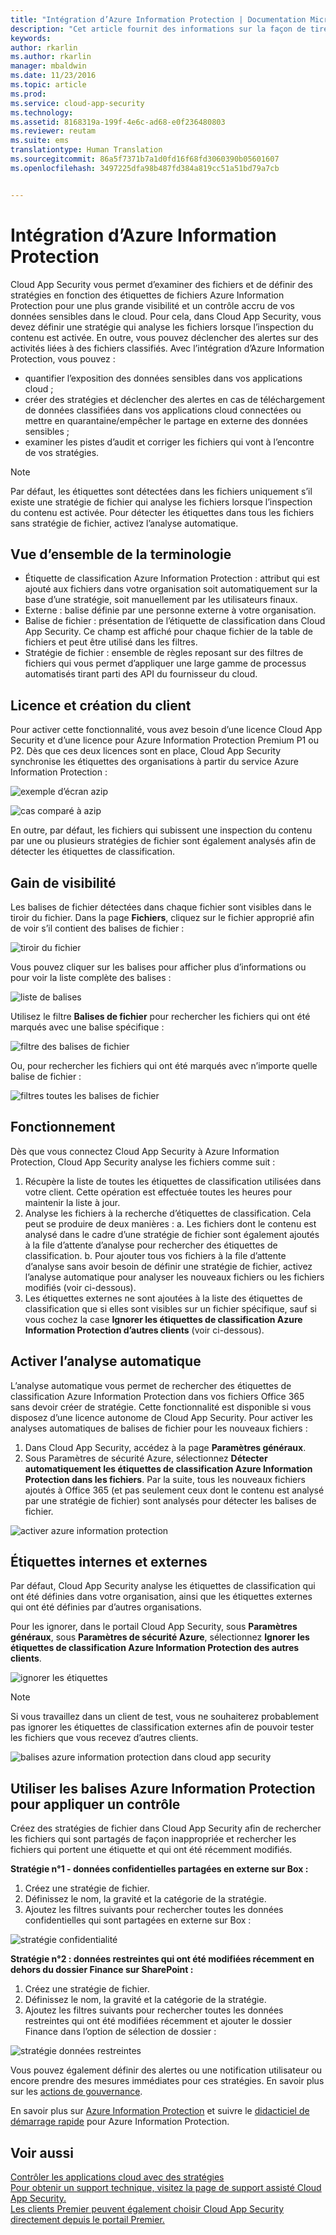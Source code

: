 ```yaml
---
title: "Intégration d’Azure Information Protection | Documentation Microsoft"
description: "Cet article fournit des informations sur la façon de tirer parti de vos balises Azure Information Protection dans Cloud App Security afin de renforcer le contrôle de l’utilisation des applications cloud de votre organisation."
keywords: 
author: rkarlin
ms.author: rkarlin
manager: mbaldwin
ms.date: 11/23/2016
ms.topic: article
ms.prod: 
ms.service: cloud-app-security
ms.technology: 
ms.assetid: 8168319a-199f-4e6c-ad68-e0f236480803
ms.reviewer: reutam
ms.suite: ems
translationtype: Human Translation
ms.sourcegitcommit: 86a5f7371b7a1d0fd16f68fd3060390b05601607
ms.openlocfilehash: 3497225dfa98b487fd384a819cc51a51bd79a7cb


---
```


# <a name="azure-information-protection-integration"></a>Intégration d’Azure Information Protection

Cloud App Security vous permet d’examiner des fichiers et de définir des stratégies en fonction des étiquettes de fichiers Azure Information Protection pour une plus grande visibilité et un contrôle accru de vos données sensibles dans le cloud. Pour cela, dans Cloud App Security, vous devez définir une stratégie qui analyse les fichiers lorsque l’inspection du contenu est activée. En outre, vous pouvez déclencher des alertes sur des activités liées à des fichiers classifiés. Avec l’intégration d’Azure Information Protection, vous pouvez :
-   quantifier l’exposition des données sensibles dans vos applications cloud ;
-   créer des stratégies et déclencher des alertes en cas de téléchargement de données classifiées dans vos applications cloud connectées ou mettre en quarantaine/empêcher le partage en externe des données sensibles ;
-   examiner les pistes d’audit et corriger les fichiers qui vont à l’encontre de vos stratégies. 

> [!NOTE] 
> Par défaut, les étiquettes sont détectées dans les fichiers uniquement s’il existe une stratégie de fichier qui analyse les fichiers lorsque l’inspection du contenu est activée. Pour détecter les étiquettes dans tous les fichiers sans stratégie de fichier, activez l’analyse automatique.

## <a name="terminology-overview"></a>Vue d’ensemble de la terminologie
-   Étiquette de classification Azure Information Protection : attribut qui est ajouté aux fichiers dans votre organisation soit automatiquement sur la base d’une stratégie, soit manuellement par les utilisateurs finaux.
-   Externe : balise définie par une personne externe à votre organisation.
-   Balise de fichier : présentation de l’étiquette de classification dans Cloud App Security. Ce champ est affiché pour chaque fichier de la table de fichiers et peut être utilisé dans les filtres.
-   Stratégie de fichier : ensemble de règles reposant sur des filtres de fichiers qui vous permet d’appliquer une large gamme de processus automatisés tirant parti des API du fournisseur du cloud.

## <a name="license-and-tenant-creation"></a>Licence et création du client
Pour activer cette fonctionnalité, vous avez besoin d’une licence Cloud App Security et d’une licence pour Azure Information Protection Premium P1 ou P2. Dès que ces deux licences sont en place, Cloud App Security synchronise les étiquettes des organisations à partir du service Azure Information Protection :

![exemple d’écran azip](./media/azip-screen.png)

![cas comparé à azip](./media/cas-compared-azip.png)
     
En outre, par défaut, les fichiers qui subissent une inspection du contenu par une ou plusieurs stratégies de fichier sont également analysés afin de détecter les étiquettes de classification.

## <a name="gain-visibility"></a>Gain de visibilité

Les balises de fichier détectées dans chaque fichier sont visibles dans le tiroir du fichier.
Dans la page **Fichiers**, cliquez sur le fichier approprié afin de voir s’il contient des balises de fichier :

![tiroir du fichier](./media/azip-file-drawer.png)

Vous pouvez cliquer sur les balises pour afficher plus d’informations ou pour voir la liste complète des balises :
 
![liste de balises](./media/azip-tags-list.png)

Utilisez le filtre **Balises de fichier** pour rechercher les fichiers qui ont été marqués avec une balise spécifique :
 
![filtre des balises de fichier](./media/azip-file-tags-filter.png)

Ou, pour rechercher les fichiers qui ont été marqués avec n’importe quelle balise de fichier :

![filtres toutes les balises de fichier](./media/azip-file-tags-all-filter.png)

## <a name="how-it-works"></a>Fonctionnement
Dès que vous connectez Cloud App Security à Azure Information Protection, Cloud App Security analyse les fichiers comme suit :
1. Récupère la liste de toutes les étiquettes de classification utilisées dans votre client. Cette opération est effectuée toutes les heures pour maintenir la liste à jour.
2. Analyse les fichiers à la recherche d’étiquettes de classification. Cela peut se produire de deux manières : a. Les fichiers dont le contenu est analysé dans le cadre d’une stratégie de fichier sont également ajoutés à la file d’attente d’analyse pour rechercher des étiquettes de classification.
    b. Pour ajouter tous vos fichiers à la file d’attente d’analyse sans avoir besoin de définir une stratégie de fichier, activez l’analyse automatique pour analyser les nouveaux fichiers ou les fichiers modifiés (voir ci-dessous).
3. Les étiquettes externes ne sont ajoutées à la liste des étiquettes de classification que si elles sont visibles sur un fichier spécifique, sauf si vous cochez la case **Ignorer les étiquettes de classification Azure Information Protection d’autres clients** (voir ci-dessous).

## <a name="enable-automatic-scan"></a>Activer l’analyse automatique
L’analyse automatique vous permet de rechercher des étiquettes de classification Azure Information Protection dans vos fichiers Office 365 sans devoir créer de stratégie. Cette fonctionnalité est disponible si vous disposez d’une licence autonome de Cloud App Security.
Pour activer les analyses automatiques de balises de fichier pour les nouveaux fichiers :

1. Dans Cloud App Security, accédez à la page **Paramètres généraux**.
2. Sous Paramètres de sécurité Azure, sélectionnez **Détecter automatiquement les étiquettes de classification Azure Information Protection dans les fichiers**. Par la suite, tous les nouveaux fichiers ajoutés à Office 365 (et pas seulement ceux dont le contenu est analysé par une stratégie de fichier) sont analysés pour détecter les balises de fichier.

![activer azure information protection](./media/enable-azip.png)
 

## <a name="internal-and-external-tags"></a>Étiquettes internes et externes
Par défaut, Cloud App Security analyse les étiquettes de classification qui ont été définies dans votre organisation, ainsi que les étiquettes externes qui ont été définies par d’autres organisations. 

Pour les ignorer, dans le portail Cloud App Security, sous **Paramètres généraux**, sous **Paramètres de sécurité Azure**, sélectionnez **Ignorer les étiquettes de classification Azure Information Protection des autres clients**.
 
![ignorer les étiquettes](./media/azip-ignore.png)

> [!Note]
> Si vous travaillez dans un client de test, vous ne souhaiterez probablement pas ignorer les étiquettes de classification externes afin de pouvoir tester les fichiers que vous recevez d’autres clients.

![balises azure information protection dans cloud app security](./media/azip-tags-in-cas.png)

## <a name="use-azure-information-protection-tags-to-apply-control"></a>Utiliser les balises Azure Information Protection pour appliquer un contrôle
Créez des stratégies de fichier dans Cloud App Security afin de rechercher les fichiers qui sont partagés de façon inappropriée et rechercher les fichiers qui portent une étiquette et qui ont été récemment modifiés. 

**Stratégie n°1 - données confidentielles partagées en externe sur Box :**

1.  Créez une stratégie de fichier.
2.  Définissez le nom, la gravité et la catégorie de la stratégie.
3.  Ajoutez les filtres suivants pour rechercher toutes les données confidentielles qui sont partagées en externe sur Box :

![stratégie confidentialité](./media/azip-confidentiality-policy.png) 

**Stratégie n°2 : données restreintes qui ont été modifiées récemment en dehors du dossier Finance sur SharePoint :**

1.  Créez une stratégie de fichier.
2.  Définissez le nom, la gravité et la catégorie de la stratégie.
3.  Ajoutez les filtres suivants pour rechercher toutes les données restreintes qui ont été modifiées récemment et ajouter le dossier Finance dans l’option de sélection de dossier : 
 
![stratégie données restreintes](./media/azip-restricted-data-policy.png) 

Vous pouvez également définir des alertes ou une notification utilisateur ou encore prendre des mesures immédiates pour ces stratégies.
En savoir plus sur les [actions de gouvernance](governance-actions.md).

En savoir plus sur [Azure Information Protection](https://docs.microsoft.com/en-us/information-protection/understand-explore/what-is-information-protection) et suivre le [didacticiel de démarrage rapide](https://docs.microsoft.com/en-us/information-protection/get-started/infoprotect-quick-start-tutorial) pour Azure Information Protection.

  

## <a name="see-also"></a>Voir aussi  
[Contrôler les applications cloud avec des stratégies](control-cloud-apps-with-policies.md)   
[Pour obtenir un support technique, visitez la page de support assisté Cloud App Security.](http://support.microsoft.com/oas/default.aspx?prid=16031)   
[Les clients Premier peuvent également choisir Cloud App Security directement depuis le portail Premier.](https://premier.microsoft.com/)  
  
  



<!--HONumber=Dec16_HO1-->


